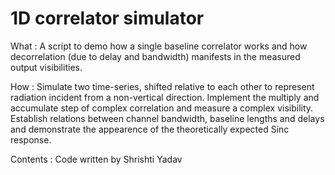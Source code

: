 # 1D correlator simulator

What : A script to demo how a single baseline correlator works and how decorrelation (due to delay and bandwidth) manifests in the measured output visibilities.

How : Simulate two time-series, shifted relative to each other to represent radiation incident from a non-vertical direction. 
Implement the multiply and accumulate step of complex correlation and measure a complex visibility. Establish relations between 
channel bandwidth, baseline lengths and delays and demonstrate the appearence of the theoretically expected Sinc response. 

Contents : Code written by Shrishti Yadav
